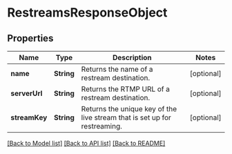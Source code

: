 # RestreamsResponseObject

## Properties
Name | Type | Description | Notes
------------ | ------------- | ------------- | -------------
**name** | **String** | Returns the name of a restream destination. | [optional] 
**serverUrl** | **String** | Returns the RTMP URL of a restream destination. | [optional] 
**streamKey** | **String** | Returns the unique key of the live stream that is set up for restreaming. | [optional] 

[[Back to Model list]](../README.md#documentation-for-models) [[Back to API list]](../README.md#documentation-for-api-endpoints) [[Back to README]](../README.md)



